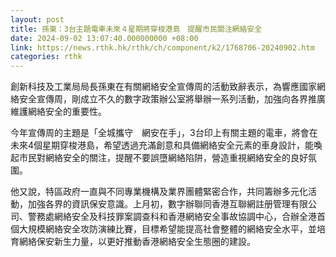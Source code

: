 ```yaml
---
layout: post
title: 孫東：3台主題電車未來４星期將穿梭港島　提醒市民關注網絡安全
date: 2024-09-02 13:07:40.000000000 +08:00
link: https://news.rthk.hk/rthk/ch/component/k2/1768706-20240902.htm
categories: rthk
---
```


創新科技及工業局局長孫東在有關網絡安全宣傳周的活動致辭表示，為響應國家網絡安全宣傳周，剛成立不久的數字政策辦公室將舉辦一系列活動，加強向各界推廣維護網絡安全的重要性。

今年宣傳周的主題是「全城攜守　網安在手」，3台印上有關主題的電車，將會在未來4個星期穿梭港島，希望透過充滿創意和具備網絡安全元素的車身設計，能喚起市民對網絡安全的關注，提醒不要誤墮網絡陷阱，營造重視網絡安全的良好氛圍。

他又說，特區政府一直與不同專業機構及業界團體緊密合作，共同籌辦多元化活動，加強各界的資訊保安意識。上月初，數字辦聯同香港互聯網註册管理有限公司、警務處網絡安全及科技罪案調查科和香港網絡安全事故協調中心，合辦全港首個大規模網絡安全攻防演練比賽，目標希望能提高社會整體的網絡安全水平，並培育網絡保安新生力量，以更好推動香港網絡安全生態圈的建設。
